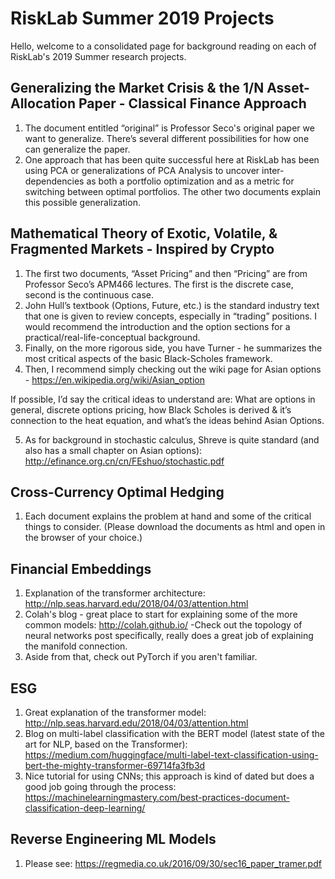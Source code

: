 # RiskLab Summer 2019 Projects

Hello, welcome to a consolidated page for background reading on each of RiskLab's 2019 Summer research projects.

## Generalizing the Market Crisis & the 1/N Asset-Allocation Paper - Classical Finance Approach

1. The document entitled “original” is Professor Seco's original paper we want to generalize. There’s several different possibilities for how one can generalize the paper. 
2. One approach that has been quite successful here at RiskLab has been using PCA or generalizations of PCA Analysis to uncover inter-dependencies as both a portfolio optimization and as a metric for switching between optimal portfolios. The other two documents explain this possible generalization.

## Mathematical Theory of Exotic, Volatile, & Fragmented Markets - Inspired by Crypto 

1. The first two documents, “Asset Pricing” and then “Pricing” are from Professor Seco’s APM466 lectures. The first is the discrete case, second is the continuous case. 
2. John Hull’s textbook (Options, Future, etc.) is the standard industry text that one is given to review concepts, especially in “trading” positions. I would recommend the introduction and the option sections for a practical/real-life-conceptual background.
3. Finally, on the more rigorous side, you have Turner - he summarizes the most critical aspects of the basic Black-Scholes framework.
4. Then, I recommend simply checking out the wiki page for Asian options - https://en.wikipedia.org/wiki/Asian_option

If possible, I’d say the critical ideas to understand are: What are options in general, discrete options pricing, how Black Scholes is derived & it’s connection to the heat equation, and what’s the ideas behind Asian Options.

5. As for background in stochastic calculus, Shreve is quite standard (and also has a small chapter on Asian options): http://efinance.org.cn/cn/FEshuo/stochastic.pdf

## Cross-Currency Optimal Hedging

1. Each document explains the problem at hand and some of the critical things to consider. (Please download the documents as html and open in the browser of your choice.)

## Financial Embeddings

1. Explanation of the transformer architecture: http://nlp.seas.harvard.edu/2018/04/03/attention.html
2. Colah's blog - great place to start for explaining some of the more common models: http://colah.github.io/ -Check out the topology of neural networks post specifically, really does a great job of explaining the manifold connection.
3. Aside from that, check out PyTorch if you aren't familiar.

## ESG

1. Great explanation of the transformer model: http://nlp.seas.harvard.edu/2018/04/03/attention.html
2. Blog on multi-label classification with the BERT model (latest state of the art for NLP, based on the Transformer): https://medium.com/huggingface/multi-label-text-classification-using-bert-the-mighty-transformer-69714fa3fb3d
3. Nice tutorial for using CNNs; this approach is kind of dated but does a good job going through the process: https://machinelearningmastery.com/best-practices-document-classification-deep-learning/

## Reverse Engineering ML Models

1. Please see: https://regmedia.co.uk/2016/09/30/sec16_paper_tramer.pdf 


